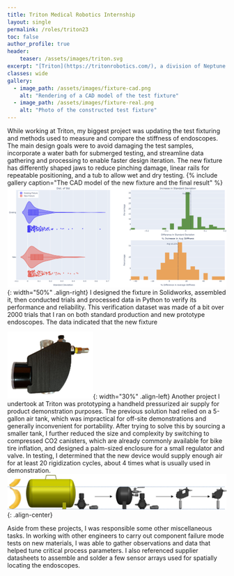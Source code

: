 ```yaml
---
title: Triton Medical Robotics Internship
layout: single
permalink: /roles/triton23
toc: false
author_profile: true
header:
    teaser: /assets/images/triton.svg
excerpt: "[Triton](https://tritonrobotics.com/), a division of Neptune Medical, is working to make a robotically-controlled endoscope using Neptune's really cool [rigidizing technology](https://gipathfinder.com/technology/). I was lucky enough to work there over the summer of 2023, where I helped design and implement tests and equipment for use with flexible composite medical catheters."
classes: wide
gallery:
  - image_path: /assets/images/fixture-cad.png
    alt: "Rendering of a CAD model of the test fixture"
  - image_path: /assets/images/fixture-real.png
    alt: "Photo of the constructed test fixture"
---
```

While working at Triton, my biggest project was updating the test fixturing and methods used to measure and compare the stiffness of endoscopes. The main design goals were to avoid damaging the test samples, incorporate a water bath for submerged testing, and streamline data gathering and processing to enable faster design iteration. The new fixture has differently shaped jaws to reduce pinching damage, linear rails for repeatable positioning, and a tub to allow wet and dry testing. 
{% include gallery caption="The CAD model of the new fixture and the final result" %}
![image-right](/assets/images/fixture-stats.png){: width="50%" .align-right}
I designed the fixture in Solidworks, assembled it, then conducted trials and processed data in Python to verify its performance and reliability. This verification dataset was made of a bit over 2000 trials that I ran on both standard production and new prototype endoscopes. The data indicated that the new fixture 

![image-left](/assets/images/rigidizer.png){: width="30%" .align-left}
Another project I undertook at Triton was prototyping a handheld pressurized air supply for product demonstration purposes. The previous solution had relied on a 5-gallon air tank, which was impractical for off-site demonstrations and generally inconvenient for portability. After trying to solve this by sourcing a smaller tank, I further reduced the size and complexity by switching to compressed CO2 canisters, which are already commonly available for bike tire inflation, and designed a palm-sized enclosure for a small regulator and valve. In testing, I determined that the new device would supply enough air for at least 20 rigidization cycles, about 4 times what is usually used in demonstration.
![image-center](/assets/images/rigidizer-comparison.jpg){: .align-center}

Aside from these projects, I was responsible some other miscellaneous tasks. In working with other engineers to carry out component failure mode tests on new materials, I was able to gather observations and data that helped tune critical process parameters. I also referenced supplier datasheets to assemble and solder a few sensor arrays used for spatially locating the endoscopes.